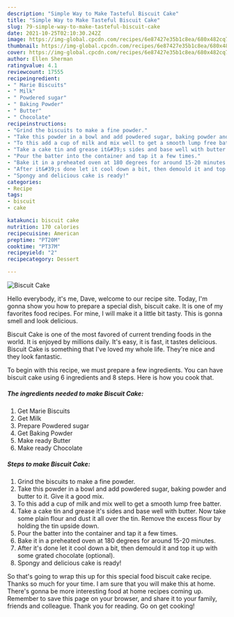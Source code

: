 ```yaml
---
description: "Simple Way to Make Tasteful Biscuit Cake"
title: "Simple Way to Make Tasteful Biscuit Cake"
slug: 79-simple-way-to-make-tasteful-biscuit-cake
date: 2021-10-25T02:10:30.242Z
image: https://img-global.cpcdn.com/recipes/6e87427e35b1c8ea/680x482cq70/biscuit-cake-recipe-main-photo.jpg
thumbnail: https://img-global.cpcdn.com/recipes/6e87427e35b1c8ea/680x482cq70/biscuit-cake-recipe-main-photo.jpg
cover: https://img-global.cpcdn.com/recipes/6e87427e35b1c8ea/680x482cq70/biscuit-cake-recipe-main-photo.jpg
author: Ellen Sherman
ratingvalue: 4.1
reviewcount: 17555
recipeingredient:
- " Marie Biscuits"
- " Milk"
- " Powdered sugar"
- " Baking Powder"
- " Butter"
- " Chocolate"
recipeinstructions:
- "Grind the biscuits to make a fine powder."
- "Take this powder in a bowl and add powdered sugar, baking powder and butter to it. Give it a good mix."
- "To this add a cup of milk and mix well to get a smooth lump free batter."
- "Take a cake tin and grease it&#39;s sides and base well with butter. Now take some plain flour and dust it all over the tin. Remove the excess flour by holding the tin upside down."
- "Pour the batter into the container and tap it a few times."
- "Bake it in a preheated oven at 180 degrees for around 15-20 minutes."
- "After it&#39;s done let it cool down a bit, then demould it and top it up with some grated chocolate (optional)."
- "Spongy and delicious cake is ready!"
categories:
- Recipe
tags:
- biscuit
- cake

katakunci: biscuit cake 
nutrition: 170 calories
recipecuisine: American
preptime: "PT20M"
cooktime: "PT37M"
recipeyield: "2"
recipecategory: Dessert

---
```



![Biscuit Cake](https://img-global.cpcdn.com/recipes/6e87427e35b1c8ea/680x482cq70/biscuit-cake-recipe-main-photo.jpg)

Hello everybody, it's me, Dave, welcome to our recipe site. Today, I'm gonna show you how to prepare a special dish, biscuit cake. It is one of my favorites food recipes. For mine, I will make it a little bit tasty. This is gonna smell and look delicious.

Biscuit Cake is one of the most favored of current trending foods in the world. It is enjoyed by millions daily. It's easy, it is fast, it tastes delicious. Biscuit Cake is something that I've loved my whole life. They're nice and they look fantastic.




To begin with this recipe, we must prepare a few ingredients. You can have biscuit cake using 6 ingredients and 8 steps. Here is how you cook that.

<!--inarticleads1-->

##### The ingredients needed to make Biscuit Cake:

1. Get  Marie Biscuits
1. Get  Milk
1. Prepare  Powdered sugar
1. Get  Baking Powder
1. Make ready  Butter
1. Make ready  Chocolate




<!--inarticleads2-->

##### Steps to make Biscuit Cake:

1. Grind the biscuits to make a fine powder.
1. Take this powder in a bowl and add powdered sugar, baking powder and butter to it. Give it a good mix.
1. To this add a cup of milk and mix well to get a smooth lump free batter.
1. Take a cake tin and grease it&#39;s sides and base well with butter. Now take some plain flour and dust it all over the tin. Remove the excess flour by holding the tin upside down.
1. Pour the batter into the container and tap it a few times.
1. Bake it in a preheated oven at 180 degrees for around 15-20 minutes.
1. After it&#39;s done let it cool down a bit, then demould it and top it up with some grated chocolate (optional).
1. Spongy and delicious cake is ready!




So that's going to wrap this up for this special food biscuit cake recipe. Thanks so much for your time. I am sure that you will make this at home. There's gonna be more interesting food at home recipes coming up. Remember to save this page on your browser, and share it to your family, friends and colleague. Thank you for reading. Go on get cooking!
